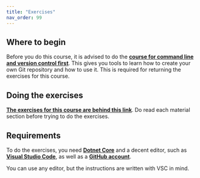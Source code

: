 ```yaml
---
title: "Exercises"
nav_order: 99
---
```


## Where to begin

Before you do this course, it is advised to do the [**course for command line and version control first**](https://centria.github.io/console/). This gives you tools to learn how to create your own Git repository and how to use it. This is required for returning the exercises for this course.

## Doing the exercises

[**The exercises for this course are behind this link**](https://github.com/centria/coding-exercises). Do read each material section before trying to do the exercises.

## Requirements

To do the exercises, you need [**Dotnet Core**](https://dotnet.microsoft.com/download) and a decent editor, such as [**Visual Studio Code**](https://code.visualstudio.com/), as well as a [**GitHub account**](https://github.com/).

You can use any editor, but the instructions are written with VSC in mind.
